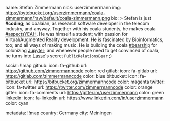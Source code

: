 name: Stefan Zimmermann
nick: userzimmermann
img: https://bytebucket.org/userzimmermann/coala-zimmermann/raw/default/coala-zimmermann.png
bio: >
  Stefan is just **#coding**; as coalaian, as research software developer in
  the telecom industry, and anyway. Together with his coala students, he makes
  coala [#aspectsYEAH](https://github.com/coala/cEPs/blob/master/cEP-0005.md).
  He was himself a student; with passion for Virtual/Augmented Reality
  development. He is fascinated by Bioinformatics, too; and all ways of making
  music. He is building the coala [#bearship](https://coala.io/bearship) for
  colonizing [Jupyter](https://jupyter.org); and whenever people need to get
  convinced of coala, he turns into [Lasse](https://coala.io/#/lasse)'s secret
  `PublicRelationsBear` ;)

social: !!map
  github:
    icon: fa-github
    url: https://github.com/zimmermanncode
    color: red
  gitlab:
    icon: fa-gitlab
    url: https://gitlab.com/zimmermanncode
    color: blue
  bitbucket:
    icon: fa-bitbucket
    url: https://bitbucket.org/zimmermanncode
    color: magenta
  twitter:
    icon: fa-twitter
    url: https://twitter.com/zimmermanncode
    color: orange
  gitter:
    icon: fa-comments
    url: https://gitter.im/userzimmermann
    color: green
  linkedin:
    icon: fa-linkedin
    url: https://www.linkedin.com/in/userzimmermann
    color: cyan

metadata: !!map
  country: Germany
  city: Meiningen
